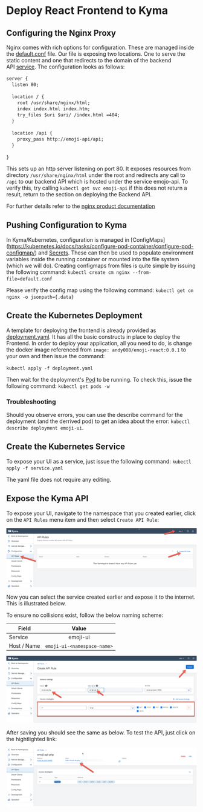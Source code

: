 # Deploy React Frontend to Kyma

## Configuring the Nginx Proxy

Nginx comes with rich options for configuration. These are managed inside the [default.conf](default.conf) file. Our file is exposing two locations. One to serve the static content and one that redirects to the domain of the backend API [service](https://kubernetes.io/docs/concepts/services-networking/service/#dns). The configuration looks as follows:

```
server {
  listen 80;
  
  location / {
    root /usr/share/nginx/html;
    index index.html index.htm;
    try_files $uri $uri/ /index.html =404;
  }

  location /api {
    proxy_pass http://emoji-api/api;
  }

}
```

This sets up an http server listening on port 80. It exposes resources from directory `/usr/share/nginx/html` under the root and redirects any call to `/api` to our backend API which is hosted under the service emojo-api. To verify this, try calling `kubectl get svc emoji-api` if this does not return a result, return to the section on deploying the Backend API.

For further details refer to the [nginx product documentation](http://nginx.org/en/docs/)

## Pushing Configuration to Kyma

In Kyma/Kubernetes, configuration is managed in [ConfigMaps] (https://kubernetes.io/docs/tasks/configure-pod-container/configure-pod-configmap/) and [Secrets](https://kubernetes.io/docs/concepts/configuration/secret/). These can then be used to populate environment variables inside the running container or mounted into the file system (which we will do). Creating configmaps from files is quite simple by issuing the following command: `kubectl create cm nginx --from-file=default.conf`

Please verify the config map using the following command: `kubectl get cm nginx -o jsonpath={.data}`


## Create the Kubernetes Deployment 

A template for deploying the frontend is already provided as [deployment.yaml](deployment.yaml). It has all the basic constructs in place to deploy the Frontend. In order to deploy your application, all you need to do, is change the docker image referenced from `image: andy008/emoji-react:0.0.1` to your own and then issue the command:

`kubectl apply -f deployment.yaml`

Then wait for the deployment's [Pod](https://kubernetes.io/docs/concepts/workloads/pods/pod/) to be running. To check this, issue the following command: `kubectl get pods -w`

### Troubleshooting

Should you observe errors, you can use the describe command for the deployment (and the derrived pod) to get an idea about the error: `kubectl describe deployment emoji-ui`.


## Create the Kubernetes Service

To expose your UI as a service, just issue the following command: `kubectl apply -f service.yaml`

The yaml file does not require any editing.

## Expose the Kyma API

To expose your UI, navigate to the namespace that you created earlier, click on the `API Rules` menu item and then select `Create API Rule`:

![create api step 1](../assets/create-api-1.png)

Now you can select the service created earlier and expose it to the internet. This is illustrated below. 

To ensure no collisions exist, follow the below naming scheme:

| Field         | Value           |
| ------------- |:-----------------------------------------:| 
| Service      | emoji-ui      |
| Host / Name | `emoji-ui-<namespace-name>` |  


![create api step 2](../assets/create-api-2.png)

After saving you should see the same as below. To test the API, just click on the hightlighted link:

![create api step 3](../assets/create-api-3.png)
